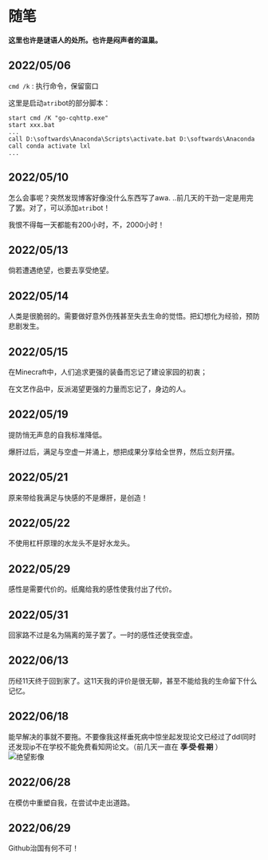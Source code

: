 # 随笔

**这里也许是谜语人的处所。也许是闷声者的温巢。**

## 2022/05/06
`cmd /k` : 执行命令，保留窗口

这里是启动`atri`bot的部分脚本：
```
start cmd /K "go-cqhttp.exe"
start xxx.bat
...
call D:\softwards\Anaconda\Scripts\activate.bat D:\softwards\Anaconda
call conda activate lxl
...
```

## 2022/05/10

怎么会事呢？突然发现博客好像没什么东西写了awa. ..前几天的干劲一定是用完了罢。对了，可以添加`atri`bot！

我恨不得每一天都能有200小时，不，2000小时！

## 2022/05/13

倘若遭遇绝望，也要去享受绝望。

## 2022/05/14

人类是很脆弱的。需要做好意外伤残甚至失去生命的觉悟。把幻想化为经验，预防悲剧发生。

## 2022/05/15

在Minecraft中，人们追求更强的装备而忘记了建设家园的初衷；

在文艺作品中，反派渴望更强的力量而忘记了，身边的人。

## 2022/05/19

提防悄无声息的自我标准降低。

爆肝过后，满足与空虚一并涌上，想把成果分享给全世界，然后立刻开摆。

## 2022/05/21

原来带给我满足与快感的不是爆肝，是创造！

## 2022/05/22

不使用杠杆原理的水龙头不是好水龙头。

## 2022/05/29

感性是需要代价的。纸魔给我的感性使我付出了代价。

## 2022/05/31

回家路不过是名为隔离的笼子罢了。一时的感性还使我空虚。

## 2022/06/13

历经11天终于回到家了。这11天我的评价是很无聊，甚至不能给我的生命留下什么记忆。

## 2022/06/18

能早解决的事就不要拖。不要像我这样垂死病中惊坐起发现论文已经过了ddl同时还发现ip不在学校不能免费看知网论文。（前几天一直在 ~~**享 受 假 期**~~ ）
![绝望影像](/images/essay20220619.png)

## 2022/06/28

在模仿中重塑自我，在尝试中走出道路。

## 2022/06/29

Github治国有何不可！
